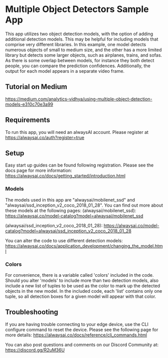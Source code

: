 # Multiple Object Detectors Sample App
This app utilizes two object detection models, with the option of adding additional detection models. This may be helpful for including models that comprise very different libraries. In this example, one model detects numerous objects of small to medium size, and the other has a more limited library but detects some larger objects, such as airplanes, trains, and sofas. As there is some overlap between models, for instance they both detect people, you can compare the prediction confidences. Additionally, the output for each model appears in a separate video frame.

## Tutorial on Medium
https://medium.com/analytics-vidhya/using-multiple-object-detection-models-e310c70e3a99

## Requirements
To run this app, you will need an alwaysAI account. Please register at https://alwaysai.co/auth?register=true

## Setup
Easy start up guides can be found following registration. Please see the docs page for more information: https://alwaysai.co/docs/getting_started/introduction.html

### Models
The models used in this app are "alwaysai/mobilenet_ssd" and "alwaysai/ssd_inception_v2_coco_2018_01_28". You can find out more about these models at the following pages:
(alwaysai/mobilenet_ssd): https://alwaysai.co/model-catalog?model=alwaysai/mobilenet_ssd

(alwaysai/ssd_inception_v2_coco_2018_01_28): https://alwaysai.co/model-catalog?model=alwaysai/ssd_inception_v2_coco_2018_01_28

You can alter the code to use different detection models: https://alwaysai.co/docs/application_development/changing_the_model.html

### Colors
For convenience, there is a variable called 'colors' included in the code. Should you alter 'models' to include more than two detection models, also include a new list of tuples to be used as the color to mark up the detected objects in the new model. In the included code, each 'list' contains only one tuple, so all detection boxes for a given model will appear with that color.

## Troubleshooting
If you are having trouble connecting to your edge device, use the CLI configure command to reset the device. Please see the following page for more details: https://alwaysai.co/docs/reference/cli_commands.html

You can also post questions and comments on our Discord Community at: https://discord.gg/R2uM36U
